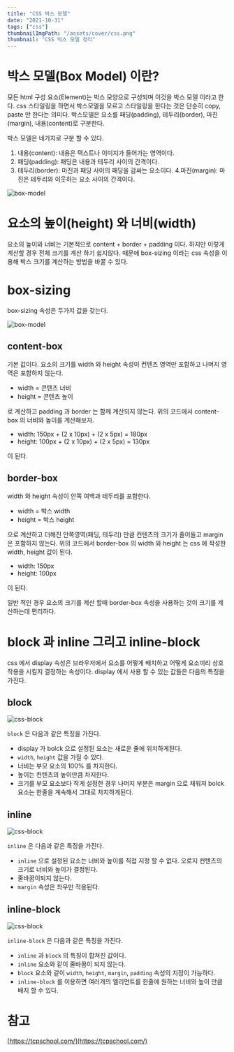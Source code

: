 ```yaml
---
title: "CSS 박스 모델"
date: "2021-10-31"
tags: ["css"]
thumbnailImgPath: "/assets/cover/css.png"
thumbnail: "CSS 박스 모델 정리"
---
```


# 박스 모델(Box Model) 이란?

모든 html 구성 요소(Element)는 박스 모양으로 구성되며 이것을 박스 모델 이라고 한다. css 스타일링을 하면서 박스모델을 모르고 스타일링을 한다는 것은 단순히 copy, paste 만 한다는 의미다. 박스모델은 요소를 패딩(padding), 테두리(border), 마진(margin), 내용(content)로 구분한다.

박스 모델은 네가지로 구분 할 수 있다.

1. 내용(content): 내용은 텍스트나 이미지가 들어가는 영역이다.
2. 패딩(padding): 패딩은 내용과 테두리 사이의 간격이다.
3. 테두리(border): 마진과 패딩 사이의 패딩을 감싸는 요소이다. 4.마진(margin): 마진은 테두리와 이웃하는 요소 사이의 간격이다.

![box-model](/css-box-model/css-boxmodel.png)

# 요소의 높이(height) 와 너비(width)

요소의 높이와 너비는 기본적으로 content + border + padding 이다. 하지만 이렇게 계산할 경우 전체 크기를 계산 하기 쉽지않다. 때문에 box-sizing 이라는 css 속성을 이용해 박스 크기를 계산하는 방법을 바꿀 수 있다.

# box-sizing

box-sizing 속성은 두가지 값을 갖는다.

![box-model](https://codesandbox.io/embed/box-sizing-xhzdl?fontsize=14&hidenavigation=1&module=%2Findex.css&theme=dark)

## content-box

기본 값이다. 요소의 크기를 width 와 height 속성이 컨텐츠 영역만 포함하고 나머지 영역은 포함하지 않는다.

- width = 콘텐츠 너비
- height = 콘텐츠 높이

로 계산하고 padding 과 border 는 함께 계산되지 않는다. 위의 코드에서 content-box 의 너비와 높이를 계산해보자.

- width: 150px + (2 x 10px) + (2 x 5px) = 180px
- height: 100px + (2 x 10px) + (2 x 5px) = 130px

이 된다.

## border-box

width 와 height 속성이 안쪽 여백과 테두리를 포함한다.

- width = 박스 width
- height = 박스 height

으로 계산하고 더해진 안쪽영역(패딩, 테두리) 만큼 컨텐츠의 크기가 줄어들고 margin 은 포함하지 않는다.
위의 코드에서 border-box 의 width 와 height 는 css 에 작성한 width, height 값이 된다.

- width: 150px
- height: 100px

이 된다.

일반 적인 경우 요소의 크기를 계산 할때 border-box 속성을 사용하는 것이 크기를 계산하는데 편리하다.

# block 과 inline 그리고 inline-block

css 에서 display 속성은 브라우저에서 요소를 어떻게 배치하고 어떻게 요소끼리 상호작용을 시킬지 결정하는 속성이다.
display 에서 사용 할 수 있는 값들은 다음의 특징을 가진다.

## block

![css-block](https://codesandbox.io/embed/block-jgo2o?fontsize=14&hidenavigation=1&module=%2Findex.css&theme=dark)

`block` 은 다음과 같은 특징을 가진다.

- display 가 bolck 으로 설정된 요소는 새로운 줄에 위치하게된다.
- `width`, `height` 값을 가질 수 있다.
- 너비는 부모 요소의 100% 를 차지한다.
- 높이는 컨텐츠의 높이만큼 차지한다.
- 크기를 부모 요소보다 작게 설정한 경우 나머지 부분은 margin 으로 채워져 bolck 요소는 한줄을 계속해서 그대로 차지하게된다.

## inline

![css-block](https://codesandbox.io/embed/brave-heisenberg-3ovy5?fontsize=14&hidenavigation=1&module=%2Findex.css&theme=dark)

`inline` 은 다음과 같은 특징을 가진다.

- `inline` 으로 설정된 요소는 너비와 높이를 직접 지정 할 수 없다. 오로지 컨텐츠의 크기로 너비와 높이가 결정된다.
- 줄바꿈이되지 않는다.
- `margin` 속성은 좌우만 적용된다.

## inline-block

![css-block](https://codesandbox.io/embed/inline-4k5rl?fontsize=14&hidenavigation=1&module=%2Findex.css&theme=dark)

`inline-block` 은 다음과 같은 특징을 가진다.

- `inline` 과 `block` 의 특징이 합쳐진 값이다.
- `inline` 요소와 같이 줄바꿈이 되지 않는다.
- `block` 요소와 같이 `width`, `height`, `margin`, `padding` 속성의 지정이 가능하다.
- `inline-block` 를 이용하면 여러개의 엘리먼트를 한줄에 원하는 너비와 높이 만큼 배치 할 수 있다.

# 참고

[https://tcpschool.com/](https://tcpschool.com/)
